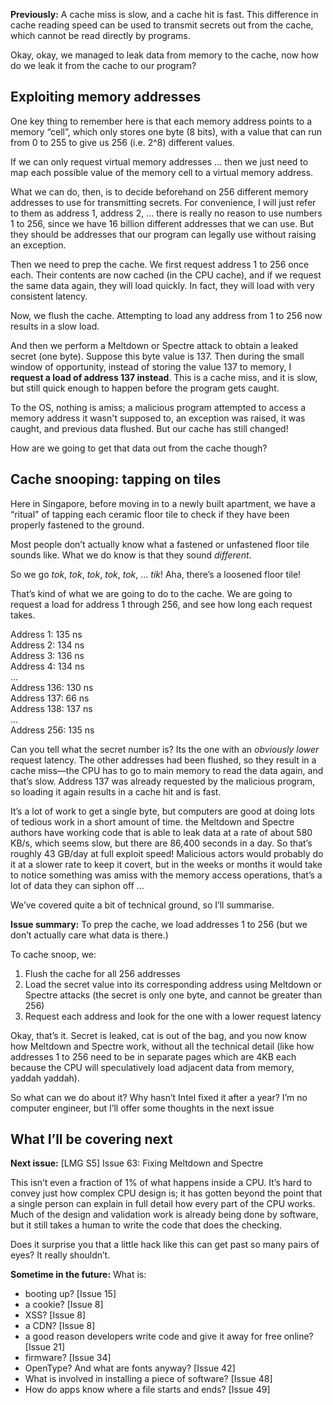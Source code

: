**Previously:** A cache miss is slow, and a cache hit is fast. This difference in cache reading speed can be used to transmit secrets out from the cache, which cannot be read directly by programs.

Okay, okay, we managed to leak data from memory to the cache, now how do we leak it from the cache to our program?

## Exploiting memory addresses

One key thing to remember here is that each memory address points to a memory “cell”, which only stores one byte (8 bits), with a value that can run from 0 to 255 to give us 256 (i.e. 2^8) different values.

If we can only request virtual memory addresses ... then we just need to map each possible value of the memory cell to a virtual memory address.

What we can do, then, is to decide beforehand on 256 different memory addresses to use for transmitting secrets. For convenience, I will just refer to them as address 1, address 2, … there is really no reason to use numbers 1 to 256, since we have 16 billion different addresses that we can use. But they should be addresses that our program can legally use without raising an exception.

Then we need to prep the cache. We first request address 1 to 256 once each. Their contents are now cached (in the CPU cache), and if we request the same data again, they will load quickly. In fact, they will load with very consistent latency.

Now, we flush the cache. Attempting to load any address from 1 to 256 now results in a slow load.

And then we perform a Meltdown or Spectre attack to obtain a leaked secret (one byte). Suppose this byte value is 137. Then during the small window of opportunity, instead of storing the value 137 to memory, I **request a load of address 137 instead**. This is a cache miss, and it is slow, but still quick enough to happen before the program gets caught.

To the OS, nothing is amiss; a malicious program attempted to access a memory address it wasn't supposed to, an exception was raised, it was caught, and previous data flushed. But our cache has still changed!

How are we going to get that data out from the cache though?

## Cache snooping: tapping on tiles

Here in Singapore, before moving in to a newly built apartment, we have a “ritual” of tapping each ceramic floor tile to check if they have been properly fastened to the ground.

Most people don’t actually know what a fastened or unfastened floor tile sounds like. What we do know is that they sound *different*.

So we go *tok*, *tok*, *tok*, *tok*, *tok*, … *tik*! Aha, there’s a loosened floor tile!

That’s kind of what we are going to do to the cache. We are going to request a load for address 1 through 256, and see how long each request takes.

Address 1: 135 ns  
Address 2: 134 ns  
Address 3: 136 ns  
Address 4: 134 ns  
…  
Address 136: 130 ns  
Address 137: 66 ns  
Address 138: 137 ns  
…  
Address 256: 135 ns

Can you tell what the secret number is? Its the one with an *obviously lower* request latency. The other addresses had been flushed, so they result in a cache miss—the CPU has to go to main memory to read the data again, and that’s slow. Address 137 was already requested by the malicious program, so loading it again results in a cache hit and is fast.

It’s a lot of work to get a single byte, but computers are good at doing lots of tedious work in a short amount of time. the Meltdown and Spectre authors have working code that is able to leak data at a rate of about 580 KB/s, which seems slow, but there are 86,400 seconds in a day. So that’s roughly 43 GB/day at full exploit speed! Malicious actors would probably do it at a slower rate to keep it covert, but in the weeks or months it would take to notice something was amiss with the memory access operations, that’s a lot of data they can siphon off …

We’ve covered quite a bit of technical ground, so I’ll summarise.

**Issue summary:**
To prep the cache, we load addresses 1 to 256 (but we don’t actually care what data is there.)

To cache snoop, we:

1. Flush the cache for all 256 addresses
2. Load the secret value into its corresponding address using Meltdown or Spectre attacks (the secret is only one byte, and cannot be greater than 256)
3. Request each address and look for the one with a lower request latency

Okay, that’s it. Secret is leaked, cat is out of the bag, and you now know how Meltdown and Spectre work, without all the technical detail (like how addresses 1 to 256 need to be in separate pages which are 4KB each because the CPU will speculatively load adjacent data from memory, yaddah yaddah).

So what can we do about it? Why hasn’t Intel fixed it after a year? I’m no computer engineer, but I’ll offer some thoughts in the next issue

## What I’ll be covering next

**Next issue:** [LMG S5] Issue 63: Fixing Meltdown and Spectre

This isn’t even a fraction of 1% of what happens inside a CPU. It’s hard to convey just how complex CPU design is; it has gotten beyond the point that a single person can explain in full detail how every part of the CPU works. Much of the design and validation work is already being done by software, but it still takes a human to write the code that does the checking.

Does it surprise you that a little hack like this can get past so many pairs of eyes? It really shouldn’t.

**Sometime in the future:** What is:

- booting up? [Issue 15]
- a cookie? [Issue 8]
- XSS? [Issue 8]
- a CDN? [Issue 8]
- a good reason developers write code and give it away for free online? [Issue 21]
- firmware? [Issue 34]
- OpenType? And what are fonts anyway? [Issue 42]
- What is involved in installing a piece of software? [Issue 48]
- How do apps know where a file starts and ends? [Issue 49]
